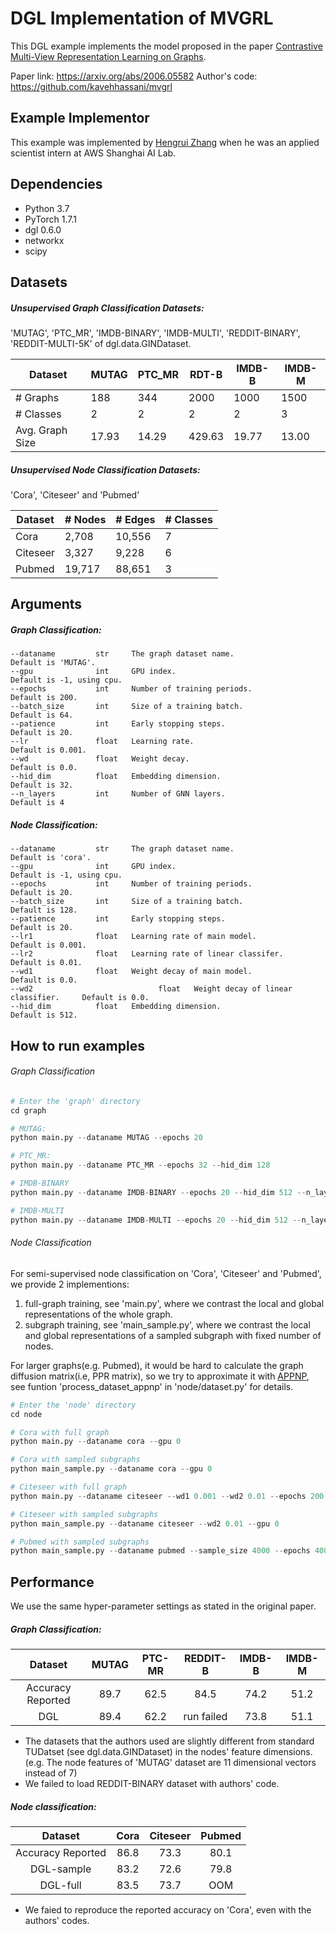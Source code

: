 # DGL Implementation of MVGRL
This DGL example implements the model proposed in the paper [Contrastive Multi-View Representation Learning on Graphs](https://arxiv.org/abs/2006.05582).

Paper link: https://arxiv.org/abs/2006.05582
Author's code: https://github.com/kavehhassani/mvgrl

## Example Implementor

This example was implemented by [Hengrui Zhang](https://github.com/hengruizhang98) when he was an applied scientist intern at AWS Shanghai AI Lab.

## Dependencies

- Python 3.7
- PyTorch 1.7.1
- dgl 0.6.0
- networkx
- scipy

## Datasets

##### Unsupervised Graph Classification Datasets:

 'MUTAG', 'PTC_MR', 'IMDB-BINARY', 'IMDB-MULTI', 'REDDIT-BINARY', 'REDDIT-MULTI-5K' of dgl.data.GINDataset.

| Dataset         | MUTAG | PTC_MR | RDT-B  | IMDB-B | IMDB-M |
| --------------- | ----- | ------ | ------ | ------ | ------ |
| # Graphs        | 188   | 344    | 2000   | 1000   | 1500   |
| # Classes       | 2     | 2      | 2      | 2      | 3      |
| Avg. Graph Size | 17.93 | 14.29  | 429.63 | 19.77  | 13.00  |

##### Unsupervised Node Classification Datasets:

'Cora', 'Citeseer' and 'Pubmed'

| Dataset  | # Nodes | # Edges | # Classes |
| -------- | ------- | ------- | --------- |
| Cora     | 2,708   | 10,556  | 7         |
| Citeseer | 3,327   | 9,228   | 6         |
| Pubmed   | 19,717  | 88,651  | 3         |


## Arguments

##### 	Graph Classification:

```
--dataname         str     The graph dataset name.                Default is 'MUTAG'.
--gpu              int     GPU index.                             Default is -1, using cpu.
--epochs           int     Number of training periods.            Default is 200.
--batch_size       int     Size of a training batch.              Default is 64.
--patience         int     Early stopping steps.                  Default is 20.
--lr               float   Learning rate.           						  Default is 0.001.
--wd               float   Weight decay.            							Default is 0.0.
--hid_dim          float   Embedding dimension.                   Default is 32.
--n_layers         int     Number of GNN layers.                  Default is 4
```

##### 	Node Classification:

```
--dataname         str     The graph dataset name.                Default is 'cora'.
--gpu              int     GPU index.                             Default is -1, using cpu.
--epochs           int     Number of training periods.            Default is 20.
--batch_size       int     Size of a training batch.              Default is 128.
--patience         int     Early stopping steps.                  Default is 20.
--lr1              float   Learning rate of main model.           Default is 0.001.
--lr2              float   Learning rate of linear classifer.     Default is 0.01.
--wd1              float   Weight decay of main model.            Default is 0.0.
--wd2							 float   Weight decay of linear classifier.     Default is 0.0.
--hid_dim          float   Embedding dimension.                   Default is 512.
```

## How to run examples

###### Graph Classification

```python
# Enter the 'graph' directory
cd graph

# MUTAG:
python main.py --dataname MUTAG --epochs 20

# PTC_MR:
python main.py --dataname PTC_MR --epochs 32 --hid_dim 128

# IMDB-BINARY
python main.py --dataname IMDB-BINARY --epochs 20 --hid_dim 512 --n_layers 2

# IMDB-MULTI
python main.py --dataname IMDB-MULTI --epochs 20 --hid_dim 512 --n_layers 2
```
###### Node Classification

For semi-supervised node classification on 'Cora', 'Citeseer' and 'Pubmed', we provide 2 implementions:

1. full-graph training, see 'main.py', where we contrast the local and global representations of the whole graph.
2. subgraph training, see 'main_sample.py', where we contrast the local and global representations of a sampled subgraph with fixed number of nodes.

For larger graphs(e.g. Pubmed), it would be hard to calculate the graph diffusion matrix(i.e, PPR matrix), so we try to approximate it with [APPNP](https://arxiv.org/abs/1810.05997), see funtion 'process_dataset_appnp'  in 'node/dataset.py' for details.

```python
# Enter the 'node' directory
cd node

# Cora with full graph
python main.py --dataname cora --gpu 0

# Cora with sampled subgraphs
python main_sample.py --dataname cora --gpu 0

# Citeseer with full graph
python main.py --dataname citeseer --wd1 0.001 --wd2 0.01 --epochs 200 --gpu 0

# Citeseer with sampled subgraphs
python main_sample.py --dataname citeseer --wd2 0.01 --gpu 0

# Pubmed with sampled subgraphs
python main_sample.py --dataname pubmed --sample_size 4000 --epochs 400 --patience 999 --gpu 0
```

## 	Performance

We use the same  hyper-parameter settings as stated in the original paper.

##### Graph Classification:

|      Dataset      | MUTAG | PTC-MR |  REDDIT-B  | IMDB-B | IMDB-M |
| :---------------: | :---: | :----: | :--------: | :----: | :----: |
| Accuracy Reported | 89.7  |  62.5  |    84.5    |  74.2  |  51.2  |
|        DGL        | 89.4  |  62.2  | run failed |  73.8  |  51.1  |

* The datasets that the authors used are slightly different from standard TUDatset (see dgl.data.GINDataset) in the nodes' feature dimensions. (e.g. The node features of 'MUTAG' dataset are 11 dimensional vectors instead of 7)
* We failed to load REDDIT-BINARY dataset with authors' code.

##### Node classification:

|      Dataset      | Cora | Citeseer | Pubmed |
| :---------------: | :--: | :------: | :----: |
| Accuracy Reported | 86.8 |   73.3   |  80.1  |
|    DGL-sample     | 83.2 |   72.6   |  79.8  |
|     DGL-full      | 83.5 |   73.7   |  OOM   |

* We faied to reproduce the reported accuracy on 'Cora', even with the authors' codes.

